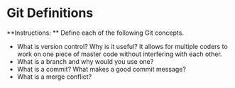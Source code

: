 # Git Definitions

**Instructions: ** Define each of the following Git concepts.

* What is version control?  Why is it useful?
It allows for multiple coders to work on one piece of master code without interfering with each other.
* What is a branch and why would you use one?
* What is a commit? What makes a good commit message?
* What is a merge conflict?